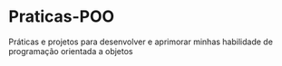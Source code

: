 # Praticas-POO
Práticas e projetos para desenvolver e aprimorar minhas habilidade de programação orientada a objetos
